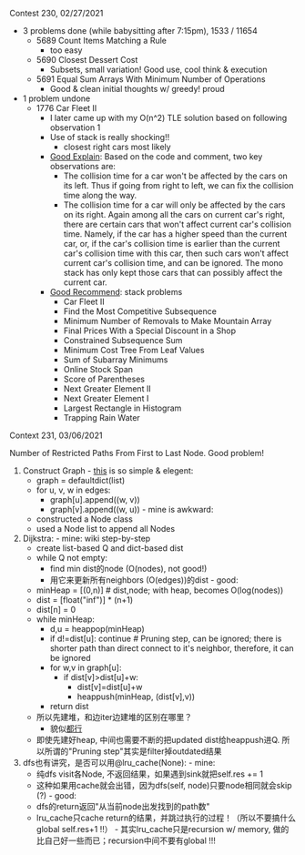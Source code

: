 Contest 230, 02/27/2021
- 3 problems done (while babysitting after 7:15pm), 1533 / 11654
  - 5689 Count Items Matching a Rule
    - too easy
  - 5690 Closest Dessert Cost
    - Subsets, small variation! Good use, cool think & execution
  - 5691 Equal Sum Arrays With Minimum Number of Operations
    - Good & clean initial thoughts w/ greedy! proud
- 1 problem undone
  - 1776 Car Fleet II
    - I later came up with my O(n^2) TLE solution based on following observation 1
    - Use of stack is really shocking!! 
      - closest right cars most likely
    - [Good Explain](https://leetcode.com/problems/car-fleet-ii/discuss/1085844/Python3.-Simple-solution-with-using-stack): Based on the code and comment, two key observations are:
        - The collision time for a car won't be affected by the cars on its left. Thus if going from right to left, we can fix the collision time along the way.
        - The collision time for a car will only be affected by the cars on its right. Again among all the cars on current car's right, there are certain cars that won't affect current car's collision time. Namely, if the car has a higher speed than the current car, or, if the car's collision time is earlier than the current car's collision time with this car, then such cars won't affect current car's collision time, and can be ignored. The mono stack has only kept those cars that can possibly affect the current car.
    - [Good Recommend](https://leetcode.com/problems/car-fleet-ii/discuss/1085987/JavaC%2B%2BPython-O(n)-Stack-Solution): stack problems
        - Car Fleet II
        - Find the Most Competitive Subsequence
        - Minimum Number of Removals to Make Mountain Array
        - Final Prices With a Special Discount in a Shop
        - Constrained Subsequence Sum
        - Minimum Cost Tree From Leaf Values
        - Sum of Subarray Minimums
        - Online Stock Span
        - Score of Parentheses
        - Next Greater Element II
        - Next Greater Element I
        - Largest Rectangle in Histogram
        - Trapping Rain Water
      
      
Context 231, 03/06/2021

Number of Restricted Paths From First to Last Node. Good problem!
  1. Construct Graph
    - [this](https://leetcode.com/problems/number-of-restricted-paths-from-first-to-last-node/discuss/1097204/PythonJava-Dijkstra-and-Cached-DFS-Clean-and-Concise) is so simple & elegent:
        - graph = defaultdict(list)
        - for u, v, w in edges:
            - graph[u].append((w, v))
            - graph[v].append((w, u))
    - mine is awkward: 
        - constructed a Node class
        - used a Node list to append all Nodes
  2. Dijkstra:
    - mine: wiki step-by-step
        - create list-based Q and dict-based dist
        - while Q not empty:
          - find min dist的node (O(nodes), not good!)
          - 用它来更新所有neighbors (O(edges))的dist
    - good: 
        - minHeap = [(0,n)]  # dist,node; with heap, becomes O(log(nodes))
        - dist = [float("inf")] * (n+1)
        - dist[n] = 0
        - while minHeap:
          - d,u = heappop(minHeap)  
          - if d!=dist[u]: continue  # Pruning step, can be ignored; there is shorter path than direct connect to it's neighbor, therefore, it can be ignored
          - for w,v in graph[u]:
            - if dist[v]>dist[u]+w:
              - dist[v]=dist[u]+w
              - heappush(minHeap, (dist[v],v))
          - return dist
        - 所以先建堆，和边iter边建堆的区别在哪里？
          - 貌似[都行](https://en.wikipedia.org/wiki/Dijkstra%27s_algorithm)
        - 即使先建好heap, 中间也需要不断的把updated dist给heappush进Q. 所以所谓的"Pruning step"其实是filter掉outdated结果
  3. dfs也有讲究，是否可以用@lru_cache(None):
    - mine: 
      - 纯dfs visit各Node, 不返回结果，如果遇到sink就把self.res += 1
      - 这种如果用cache就会出错，因为dfs(self, node)只要node相同就会skip (?)
    - good: 
      - dfs的return返回"从当前node出发找到的path数"
      - lru_cache只cache return的结果，并跳过执行的过程！（所以不要搞什么global self.res+1 !!）
    - 其实lru_cache只是recursion w/ memory, 做的比自己好一些而已；recursion中间不要有global !!!